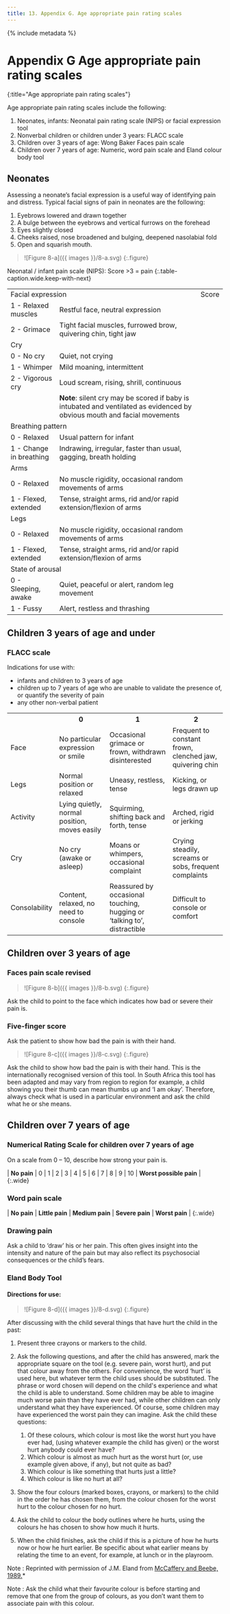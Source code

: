 ```yaml
---
title: 13. Appendix G. Age appropriate pain rating scales
---
```


{% include metadata %}

# **Appendix G** Age appropriate pain rating scales
{:title="Age appropriate pain rating scales"}

<div class="wide" markdown="1">
Age appropriate pain rating scales include the following:

1. Neonates, infants: Neonatal pain rating scale (NIPS) or facial expression tool
2. Nonverbal children or children under 3 years: FLACC scale
3. Children over 3 years of age: Wong Baker Faces pain scale
4. Children over 7 years of age: Numeric, word pain scale and Eland colour body tool

## Neonates

Assessing a neonate’s facial expression is a useful way of identifying pain and distress. Typical facial signs of pain in neonates are the following:

1. Eyebrows lowered and drawn together
2. A bulge between the eyebrows and vertical furrows on the forehead
3. Eyes slightly closed
4. Cheeks raised, nose broadened and bulging, deepened nasolabial fold
5. Open and squarish mouth.
</div>

> ![Figure 8-a]({{ images }}/8-a.svg)
{:.figure}

Neonatal / infant pain scale (NIPS): Score \>3 = pain
{:.table-caption.wide.keep-with-next}

<table class="wide">
  <tr class="table-subhead">
    <td colspan="2">Facial expression</td>
    <td>Score</td>
  </tr>
  <tr>
    <td>1 - Relaxed muscles</td>
    <td>Restful face, neutral expression</td>
    <td rowspan="19"></td>
  </tr>
  <tr>
    <td>2 - Grimace</td>
    <td>Tight facial muscles, furrowed brow, quivering chin, tight jaw</td>
  </tr>
  <tr>
    <td class="table-subhead" colspan="2">Cry</td>
  </tr>
  <tr>
    <td>0 - No cry</td>
    <td>Quiet, not crying</td>
  </tr>
  <tr>
    <td>1 - Whimper</td>
    <td>Mild moaning, intermittent</td>
  </tr>
  <tr>
    <td>2 - Vigorous cry</td>
    <td>Loud scream, rising, shrill, continuous</td>
  </tr>
  <tr>
    <td></td>
    <td><span style="font-weight:bold">Note</span>: silent cry may be scored if baby is intubated and ventilated as evidenced by obvious mouth and facial movements</td>
  </tr>
  <tr>
    <td class="table-subhead" colspan="2">Breathing pattern</td>
  </tr>
  <tr>
    <td>0 - Relaxed</td>
    <td>Usual pattern for infant</td>
  </tr>
  <tr>
    <td>1 - Change in breathing</td>
    <td>Indrawing, irregular, faster than usual, gagging, breath holding</td>
  </tr>
  <tr>
    <td class="table-subhead" colspan="2">Arms</td>
  </tr>
  <tr>
    <td>0 - Relaxed</td>
    <td>No muscle rigidity, occasional random movements of arms</td>
  </tr>
  <tr>
    <td>1 - Flexed, extended</td>
    <td>Tense, straight arms, rid and/or rapid extension/flexion of arms</td>
  </tr>
  <tr>
    <td class="table-subhead" colspan="2">Legs</td>
  </tr>
  <tr>
    <td>0 - Relaxed</td>
    <td>No muscle rigidity, occasional random movements of arms</td>
  </tr>
  <tr>
    <td>1 - Flexed, extended</td>
    <td>Tense, straight arms, rid and/or rapid extension/flexion of arms</td>
  </tr>
  <tr>
    <td class="table-subhead" colspan="2">State of arousal</td>
  </tr>
  <tr>
    <td>0 - Sleeping, awake</td>
    <td>Quiet, peaceful or alert, random leg movement</td>
  </tr>
  <tr>
    <td>1 - Fussy</td>
    <td>Alert, restless and thrashing</td>
  </tr>
</table>

## Children 3 years of age and under

### FLACC scale

Indications for use with:

- infants and children to 3 years of age
- children up to 7 years of age who are unable to validate the presence of, or quantify the severity of pain
- any other non-verbal patient

<table class="wide">
  <tr>
    <th></th>
    <th>0</th>
    <th>1</th>
    <th>2</th>
  </tr>
  <tr>
    <td class="table-subhead">Face</td>
    <td>No particular expression or smile</td>
    <td>Occasional grimace or frown, withdrawn disinterested</td>
    <td>Frequent to constant frown, clenched jaw, quivering chin</td>
  </tr>
  <tr>
    <td class="table-subhead">Legs</td>
    <td>Normal position or relaxed</td>
    <td>Uneasy, restless, tense</td>
    <td>Kicking, or legs drawn up</td>
  </tr>
  <tr>
    <td class="table-subhead">Activity</td>
    <td>Lying quietly, normal position, moves easily</td>
    <td>Squirming, shifting back and forth, tense</td>
    <td>Arched, rigid or jerking</td>
  </tr>
  <tr>
    <td class="table-subhead">Cry</td>
    <td>No cry (awake or asleep)</td>
    <td>Moans or whimpers, occasional complaint</td>
    <td>Crying steadily, screams or sobs, frequent complaints</td>
  </tr>
  <tr>
    <td class="table-subhead">Consolability</td>
    <td>Content, relaxed, no need to console</td>
    <td>Reassured by occasional touching, hugging or ‘talking to’, distractible</td>
    <td>Difficult to console or comfort</td>
  </tr>
</table>

## Children over 3 years of age

### Faces pain scale revised

> ![Figure 8-b]({{ images }}/8-b.svg)
{:.figure}

Ask the child to point to the face which indicates how bad or severe their pain is.

### Five-finger score

Ask the patient to show how bad the pain is with their hand.

> ![Figure 8-c]({{ images }}/8-c.svg)
{:.figure}

Ask the child to show how bad the pain is with their hand. This is the internationally recognised version of this tool. In South Africa this tool has been adapted and may vary from region to region for example, a child showing you their thumb can mean thumbs up and ‘I am okay’. Therefore, always check what is used in a particular environment and ask the child what he or she means.

## Children over 7 years of age

### Numerical Rating Scale for children over 7 years of age

On a scale from 0 – 10, describe how strong your pain is.

| **No pain** | 0   | 1   | 2   | 3   | 4   | 5   | 6   | 7   | 8   | 9   | 10  | **Worst possible pain** |
{:.wide}

### Word pain scale

| **No pain** | **Little pain** | **Medium pain** | **Severe pain** | **Worst pain** |
{:.wide}

### Drawing pain

Ask a child to ‘draw’ his or her pain. This often gives insight into the intensity and nature of the pain but may also reflect its psychosocial consequences or the child’s fears.

### Eland Body Tool

#### Directions for use:

> ![Figure 8-d]({{ images }}/8-d.svg)
{:.figure}

After discussing with the child several things that have hurt the child in the past:

1. Present three crayons or markers to the child.
2. Ask the following questions, and after the child has answered, mark the appropriate square on the tool (e.g. severe pain, worst hurt), and put that colour away from the others. For convenience, the word ‘hurt’ is used here, but whatever term the child uses should be substituted. The phrase or word chosen will depend on the child's experience and what the child is able to understand. Some children may be able to imagine much worse pain than they have ever had, while other children can only understand what they have experienced. Of course, some children may have experienced the worst pain they can imagine. Ask the child these questions:
   1. Of these colours, which colour is most like the worst hurt you have ever had, (using whatever example the child has given) or the worst hurt anybody could ever have?
   2. Which colour is almost as much hurt as the worst hurt (or, use example given above, if any), but not quite as bad?
   3. Which colour is like something that hurts just a little?
   4. Which colour is like no hurt at all?

3. Show the four colours (marked boxes, crayons, or markers) to the child in the order he has chosen them, from the colour chosen for the worst hurt to the colour chosen for no hurt.
4. Ask the child to colour the body outlines where he hurts, using the colours he has chosen to show how much it hurts.
5. When the child finishes, ask the child if this is a picture of how he hurts now or how he hurt earlier. Be specific about what earlier means by relating the time to an event, for example, at lunch or in the playroom.

Note
: Reprinted with permission of J.M. Eland from [McCaffery and Beebe, 1989.](http://www.painresearch.utah.edu/cancerpain/reference.html#MCCA89)*

Note
: Ask the child what their favourite colour is before starting and remove that one from the group of colours, as you don’t want them to associate pain with this colour.